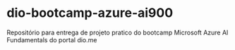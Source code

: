 # dio-bootcamp-azure-ai900
Repositório para entrega de projeto pratico do bootcamp Microsoft Azure AI Fundamentals do portal dio.me
